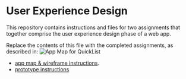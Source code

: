 # User Experience Design

This repository contains instructions and files for two assignments that together comprise the user experience design phase of a web app.

Replace the contents of this file with the completed assignments, as described in:
![App Map for QuickList](./app-map.png)

- [app map & wireframe instructions](instructions-0a-app-map-wireframes.md).
- [prototype instructions](instructions-0b-prototyping.md)
